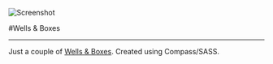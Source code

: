 ![Screenshot](https://dl.dropbox.com/u/1162759/wells.png)

#Wells & Boxes
- - -

Just a couple of [Wells & Boxes](http://wellsandboxes.com "Wells"). Created using Compass/SASS.

